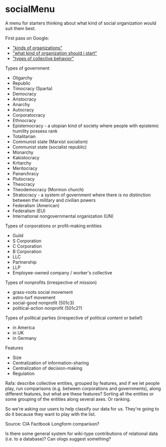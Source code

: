 # socialMenu
A menu for starters thinking about what kind of social organization would suit them best.

First pass on Google:

* ["kinds of organizations"](https://www.google.com/#q=kinds%20of%20organizations)
* ["what kind of organization should i start"](https://www.google.com/#q=what%20kind%20of%20organization%20should%20i%20start)
* ["types of collective behavior"](https://www.google.com/#q=types+of+collective+behavior)

Types of government
* Oligarchy
* Republic
* Timocracy (Sparta)
* Democracy
* Aristocracy
* Anarchy
* Autocracy
* Corporatocracy
* Ethnocracy
* Epistemocracy - a utopian kind of society where people with epistemic humility possess rank
* Totalitarian 
* Communist state (Marxist socialism)
* Communist state (socialist republic)
* Monarchy
* Kakistocracy
* Kritarchy
* Meritocracy
* Panarchracy
* Plutocracy
* Theocracy
* Theodemocracy (Mormon church)
* Stratocracy - a system of government where there is no distinction between the military and civilian powers
* Federalism (American)
* Federalism (EU)
* International nongovernmental organization (UN)

Types of corporations or profit-making entities
* Guild
* S Corporation
* C Corporation
* B Corporation
* LLC
* Partnership
* LLP
* Employee-owned company / worker's collective

Types of nonprofits (irrespective of mission)
* grass-roots social movement
* astro-turf movement
* social-good nonprofit (501c3)
* political-action nonprofit (501c2?)

Types of political parties (irrespective of political content or belief)
* in America
* in UK
* in Germany

Features
* Size
* Centralization of information-sharing
* Centralization of decision-making
* Regulation

Rafa: describe collective entities, grouped by features, and if we let people play, run comparisons (e.g. between corporations and governments), along different features, but what are these features? Sorting all the entities or some grouping of the entities along several axes. Or ranking.

So we're asking our users to help classify our data for us. They're going to do it because they want to play with the list.

Source: CIA Factbook
Longform comparison?

Is there some general system for wiki-type contributions of relational data (i.e. to a database)? Can ologs suggest something?

